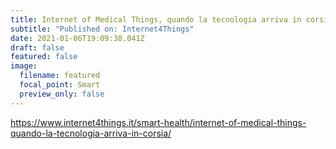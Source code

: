 ```yaml
---
title: Internet of Medical Things, quando la tecnologia arriva in corsia
subtitle: "Published on: Internet4Things"
date: 2021-01-06T19:09:38.041Z
draft: false
featured: false
image:
  filename: featured
  focal_point: Smart
  preview_only: false
---
```

https://www.internet4things.it/smart-health/internet-of-medical-things-quando-la-tecnologia-arriva-in-corsia/
